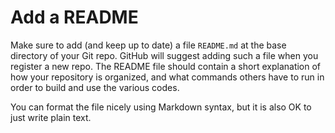 # Add a README

Make sure to add (and keep up to date) a file `README.md` at the base directory of your Git repo. GitHub will suggest adding such a file when you register a new repo. The README file should contain a short explanation of how your repository is organized, and what commands others have to run in order to build and use the various codes.

You can format the file nicely using Markdown syntax, but it is also OK to just write plain text.

